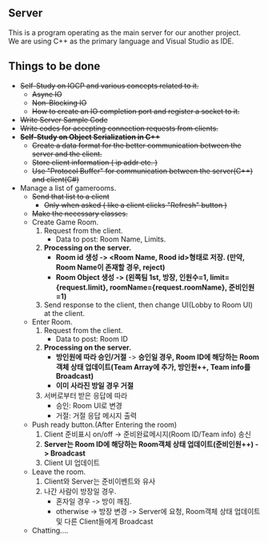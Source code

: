 ## Server
This is a program operating as the main server for our another project.  
We are using C++ as the primary language and Visual Studio as IDE.

## Things to be done
- ~~Self-Study on IOCP and various concepts related to it.~~  
    - ~~Async IO~~  
    - ~~Non-Blocking IO~~  
    - ~~How to create an IO completion port and register a socket to it.~~
- ~~Write Server Sample Code~~
- ~~Write codes for accepting connection requests from clients.~~
- ~~**Self-Study on Object Serialization in C++**~~
    - ~~Create a data format for the better communication between the server and the client.~~
    - ~~Store client information ( ip addr etc. )~~
    - ~~Use "Protocol Buffer" for communication between the server(C++) and client(C#)~~
- Manage a list of gamerooms.  
    - ~~Send that list to a client~~
        - ~~Only when asked ( like a client clicks "Refresh" button )~~
    - ~~Make the necessary classes.~~
    - Create Game Room.
        1. Request from the client.
            + Data to post: Room Name, Limits.
        2. **Processing on the server.**
            + **Room id 생성 -> <Room Name, Rood id>형태로 저장. (만약, Room Name이 존재할 경우, reject)**
            + **Room Object 생성 -> (왼쪽팀 1st, 방장, 인원수=1, limit={request.limit}, roomName={request.roomName}, 준비인원=1)**
        3. Send response to the client, then change UI(Lobby to Room UI) at the client.
    - Enter Room.
        1. Request from the client.
            + Data to post: Room ID
        2. **Processing on the server.**
            + **방인원에 따라 승인/거절**
                -> **승인일 경우, Room ID에 해당하는 Room객체 상태 업데이트(Team Array에 추가, 방인원++, Team info를 Broadcast)**
            + **이미 사라진 방일 경우 거절**
        3. 서버로부터 받은 응답에 따라
            + 승인: Room UI로 변경
            + 거절: 거절 응답 메시지 출력
    - Push ready button.(After Entering the room)
        1. Client 준비표시 on/off -> 준비완료메시지(Room ID/Team info) 송신
        2. **Server는 Room ID에 해당하는 Room객체 상태 업데이트(준비인원++) -> Broadcast**
        3. Client UI 업데이트
    - Leave the room.
        1. Client와 Server는 준비이벤트와 유사
        2. 나간 사람이 방장일 경우.
            + 혼자일 경우 -> 방이 깨짐.
            + otherwise -> 방장 변경 -> Server에 요청, Room객체 상태 업데이트 및 다른 Client들에게 Broadcast
    - Chatting....
